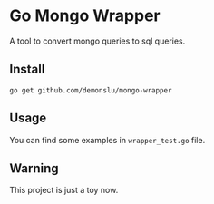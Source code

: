# Go Mongo Wrapper

A tool to convert mongo queries to sql queries.

## Install

```shell
go get github.com/demonslu/mongo-wrapper
```

## Usage

You can find some examples in `wrapper_test.go` file.

## Warning

This project is just a toy now.
